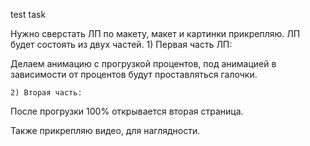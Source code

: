 test task

Нужно сверстать ЛП по макету, макет и картинки прикрепляю. 
ЛП будет состоять из двух частей.
    1) Первая часть ЛП:

Делаем анимацию с прогрузкой процентов, под анимацией в зависимости от процентов будут проставляться галочки. 

    2) Вторая часть:

После прогрузки 100% открывается вторая страница.

Также прикрепляю видео, для наглядности.